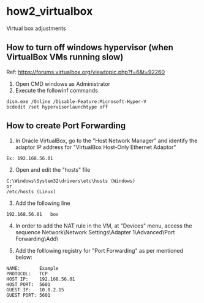# how2_virtualbox
Virtual box adjustments


## How to turn off windows hypervisor (when VirtualBox VMs running slow)
Ref: https://forums.virtualbox.org/viewtopic.php?f=6&t=92260

1. Open CMD windows as Administrator
2. Execute the followinf commands
```
dism.exe /Online /Disable-Feature:Microsoft-Hyper-V
bcdedit /set hypervisorlaunchtype off
```

## How to create Port Forwarding

1. In Oracle VirtualBox, go to the "Host Network Manager" and identify the adaptor IP address for "VirtualBox Host-Only Ethernet Adaptor"
```
Ex: 192.168.56.01
```
2. Open and edit the "hosts" file
```
C:\Windows\System32\drivers\etc\hosts (Windows)
or 
/etc/hosts (Linux)
```
3. Add the following line
```
192.168.56.01	box
```

4. In order to add the NAT rule in the VM, at "Devices" menu, access the sequence Network\Network Settings\Adapter 1\Advanced\Port Forwarding\Add\

5. Add the folllowing registry for "Port Forwarding" as per mentioned below:
```
NAME: 		Example
PROTOCOL:	TCP
HOST IP:	192.168.56.01
HOST PORT:	5601
GUEST IP:	10.0.2.15
GUEST PORT:	5601
```

